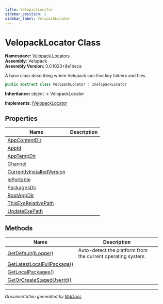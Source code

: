 ```yaml
---
title: VelopackLocator
sidebar_position: 2
sidebar_label: VelopackLocator
---
```

<!--  
  <auto-generated>   
    The contents of this file were generated by a tool.  
    Changes to this file may be list if the file is regenerated  
  </auto-generated>   
-->

# VelopackLocator Class

**Namespace:** [Velopack.Locators](../index.md)  
**Assembly:** Velopack  
**Assembly Version:** 0.0.1023+8e1beca

A base class describing where Velopack can find key folders and files.

```csharp
public abstract class VelopackLocator : IVelopackLocator
```

**Inheritance:** object → VelopackLocator

**Implements:** [IVelopackLocator](../IVelopackLocator/index.md)

## Properties

| Name                                                                 | Description |
| -------------------------------------------------------------------- | ----------- |
| [AppContentDir](properties/AppContentDir.md)                         |             |
| [AppId](properties/AppId.md)                                         |             |
| [AppTempDir](properties/AppTempDir.md)                               |             |
| [Channel](properties/Channel.md)                                     |             |
| [CurrentlyInstalledVersion](properties/CurrentlyInstalledVersion.md) |             |
| [IsPortable](properties/IsPortable.md)                               |             |
| [PackagesDir](properties/PackagesDir.md)                             |             |
| [RootAppDir](properties/RootAppDir.md)                               |             |
| [ThisExeRelativePath](properties/ThisExeRelativePath.md)             |             |
| [UpdateExePath](properties/UpdateExePath.md)                         |             |

## Methods

| Name                                                                | Description                                                  |
| ------------------------------------------------------------------- | ------------------------------------------------------------ |
| [GetDefault(ILogger)](methods/GetDefault.md)                        | Auto\-detect the platform from the current operating system. |
| [GetLatestLocalFullPackage()](methods/GetLatestLocalFullPackage.md) |                                                              |
| [GetLocalPackages()](methods/GetLocalPackages.md)                   |                                                              |
| [GetOrCreateStagedUserId()](methods/GetOrCreateStagedUserId.md)     |                                                              |

___

*Documentation generated by [MdDocs](https://github.com/ap0llo/mddocs)*

